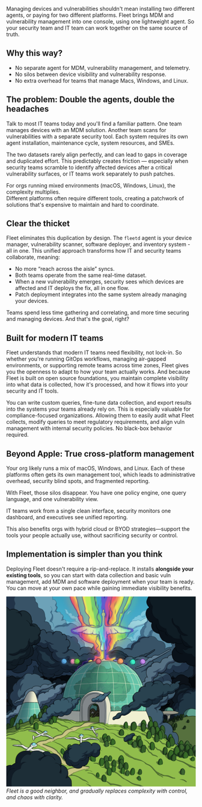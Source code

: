 Managing devices and vulnerabilities shouldn't mean installing two different agents, or paying for two different platforms. Fleet brings MDM and vulnerability management into one console, using one lightweight agent. So your security team and IT team can work together on the same source of truth. 

## Why this way?

- No separate agent for MDM, vulnerability management, and telemetry. 
- No silos between device visibility and vulnerability response.
- No extra overhead for teams that manage Macs, Windows, and Linux.

## The problem: Double the agents, double the headaches

Talk to most IT teams today and you'll find a familiar pattern. One team manages devices with an MDM solution. Another team scans for vulnerabilities with a separate security tool. Each system requires its own agent installation, maintenance cycle, system resources, and SMEs.

The two datasets rarely align perfectly, and can lead to gaps in coverage and duplicated effort. This predictably creates friction — especially when security teams scramble to identify affected devices after a critical vulnerability surfaces, or IT teams work separately to push patches.

For orgs running mixed environments (macOS, Windows, Linux), the complexity multiplies.  
Different platforms often require different tools, creating a patchwork of solutions that's expensive to maintain and hard to coordinate.

## Clear the thicket

Fleet eliminates this duplication by design. The `fleetd` agent is your device manager, vulnerability scanner, software deployer, and inventory system - all in one. This unified approach transforms how IT and security teams collaborate, meaning:

- No more “reach across the aisle” syncs.
- Both teams operate from the same real-time dataset.
- When a new vulnerability emerges, security sees which devices are affected and IT deploys the fix, all in one flow.
- Patch deployment integrates into the same system already managing your devices.

Teams spend less time gathering and correlating, and more time securing and managing devices. And that's the goal, right?

## Built for modern IT teams

Fleet understands that modern IT teams need flexibility, not lock-in. So whether you're running GitOps workflows, managing air-gapped environments, or supporting remote teams across time zones, Fleet gives you the openness to adapt to how your team actually works. And because Fleet is built on open source foundations, you maintain complete visibility into what data is collected, how it's processed, and how it flows into your security and IT tools.

You can write custom queries, fine-tune data collection, and export results into the systems your teams already rely on. This is especially valuable for compliance-focused organizations. Allowing them to easily audit what Fleet collects, modify queries to meet regulatory requirements, and align vuln management with internal security policies. No black-box behavior required.

## Beyond Apple: True cross-platform management

Your org likely runs a mix of macOS, Windows, and Linux. Each of these platforms often gets its own management tool, which leads to administrative overhead, security blind spots, and fragmented reporting. 

With Fleet, those silos disappear. You have one policy engine, one query language, and one vulnerability view.

IT teams work from a single clean interface, security monitors one dashboard, and executives see unified reporting.

This also benefits orgs with hybrid cloud or BYOD strategies—support the tools your people actually use, without sacrificing security or control.

## Implementation is simpler than you think 

Deploying Fleet doesn't require a rip-and-replace. It installs **alongside your existing tools**, so you can start with data collection and basic vuln management, add MDM and software deployment when your team is ready. You can move at your own pace while gaining immediate visibility benefits.

![Replace chaos with clarity](../website/assets/images/articles/one-agent-fewer-tools-no-gaps-640x640@2x.png)
_Fleet is a good neighbor, and gradually replaces complexity with control, and chaos with clarity._

<meta name="articleTitle" value="One agent, fewer tools, fewer gaps">
<meta name="authorFullName" value="Harrison Ravazzolo">
<meta name="authorGitHubUsername" value="harrisonravazzolo">
<meta name="category" value="articles">
<meta name="publishedOn" value="2025-06-23">
<meta name="description" value="Managing devices and vulnerabilities shouldn't mean installing two different agents—or paying for two different platforms.">
